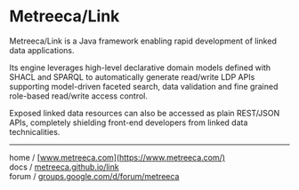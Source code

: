 
# Metreeca/Link

Metreeca/Link is a Java framework enabling rapid development of linked data applications.

Its engine leverages high-level declarative domain models defined with SHACL and SPARQL to automatically generate read/write LDP APIs supporting model-driven faceted search, data validation and fine grained role-based read/write access control.

Exposed linked data resources can also be accessed as plain REST/JSON APIs, completely shielding front-end developers from linked data technicalities.

---

home / [www.metreeca.com](https://www.metreeca.com/)  
docs / [metreeca.github.io/link](https://metreeca.github.io/link)  
forum / [groups.google.com/d/forum/metreeca](https://groups.google.com/d/forum/metreeca)
